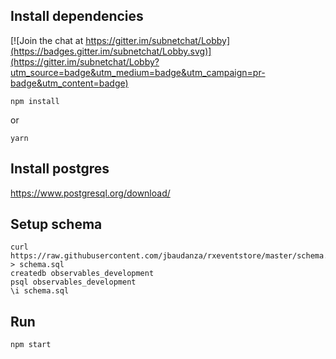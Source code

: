 ## Install dependencies

[![Join the chat at https://gitter.im/subnetchat/Lobby](https://badges.gitter.im/subnetchat/Lobby.svg)](https://gitter.im/subnetchat/Lobby?utm_source=badge&utm_medium=badge&utm_campaign=pr-badge&utm_content=badge)

    npm install

or

    yarn

## Install postgres

https://www.postgresql.org/download/

## Setup schema

    curl https://raw.githubusercontent.com/jbaudanza/rxeventstore/master/schema.sql > schema.sql
    createdb observables_development
    psql observables_development
    \i schema.sql

## Run

    npm start
